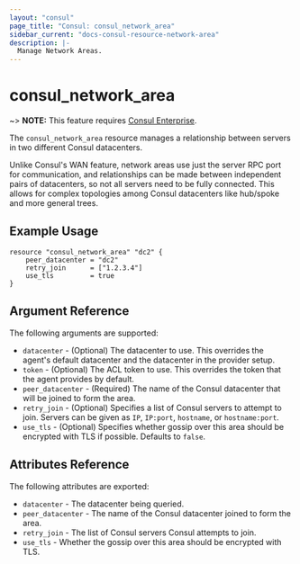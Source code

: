 ```yaml
---
layout: "consul"
page_title: "Consul: consul_network_area"
sidebar_current: "docs-consul-resource-network-area"
description: |-
  Manage Network Areas.
---
```


# consul_network_area

~> **NOTE:** This feature requires [Consul Enterprise](https://www.consul.io/docs/enterprise/index.html).

The `consul_network_area` resource manages a relationship between servers in two
different Consul datacenters.

Unlike Consul's WAN feature, network areas use just the server RPC port for
communication, and relationships can be made between independent pairs of
datacenters, so not all servers need to be fully connected. This allows for
complex topologies among Consul datacenters like hub/spoke and more general trees.

## Example Usage

```hcl
resource "consul_network_area" "dc2" {
	peer_datacenter = "dc2"
	retry_join      = ["1.2.3.4"]
	use_tls         = true
}
```

## Argument Reference

The following arguments are supported:

* `datacenter` - (Optional) The datacenter to use. This overrides the
  agent's default datacenter and the datacenter in the provider setup.
* `token` - (Optional) The ACL token to use. This overrides the
  token that the agent provides by default.
* `peer_datacenter` - (Required) The name of the Consul datacenter that will be
  joined to form the area.
* `retry_join` - (Optional) Specifies a list of Consul servers to attempt to
  join. Servers can be given as `IP`, `IP:port`, `hostname`, or `hostname:port`.
* `use_tls` - (Optional) Specifies whether gossip over this area should be
  encrypted with TLS if possible. Defaults to `false`.

## Attributes Reference

The following attributes are exported:

* `datacenter` - The datacenter being queried.
* `peer_datacenter` - The name of the Consul datacenter joined to form the area.
* `retry_join` - The list of Consul servers Consul attempts to join.
* `use_tls` - Whether the gossip over this area should be encrypted with TLS.

